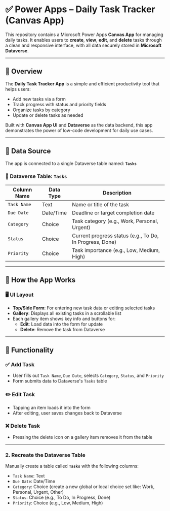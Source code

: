 # ✅ Power Apps – Daily Task Tracker (Canvas App)

This repository contains a Microsoft Power Apps **Canvas App** for managing daily tasks. It enables users to **create**, **view**, **edit**, and **delete** tasks through a clean and responsive interface, with all data securely stored in **Microsoft Dataverse**.

---

## 🚀 Overview

The **Daily Task Tracker App** is a simple and efficient productivity tool that helps users:

- Add new tasks via a form
- Track progress with status and priority fields
- Organize tasks by category
- Update or delete tasks as needed

Built with **Canvas App UI** and **Dataverse** as the data backend, this app demonstrates the power of low-code development for daily use cases.

---

## 🔗 Data Source

The app is connected to a single Dataverse table named: **`Tasks`**

### 📄 Dataverse Table: `Tasks`

| Column Name  | Data Type | Description |
|--------------|-----------|-------------|
| `Task Name`  | Text      | Name or title of the task |
| `Due Date`   | Date/Time | Deadline or target completion date |
| `Category`   | Choice    | Task category (e.g., Work, Personal, Urgent) |
| `Status`     | Choice    | Current progress status (e.g., To Do, In Progress, Done) |
| `Priority`   | Choice    | Task importance (e.g., Low, Medium, High) |

---

## 🧭 How the App Works

### 🖥️ UI Layout
- **Top/Side Form**: For entering new task data or editing selected tasks
- **Gallery**: Displays all existing tasks in a scrollable list
- Each gallery item shows key info and buttons for:
  - **Edit**: Load data into the form for update
  - **Delete**: Remove the task from Dataverse

---

## 🔧 Functionality

### ✅ Add Task
- User fills out `Task Name`, `Due Date`, selects `Category`, `Status`, and `Priority`
- Form submits data to Dataverse's `Tasks` table

### ✏️ Edit Task
- Tapping an item loads it into the form
- After editing, user saves changes back to Dataverse

### ❌ Delete Task
- Pressing the delete icon on a gallery item removes it from the table

---

### 2. Recreate the Dataverse Table
Manually create a table called **`Tasks`** with the following columns:

- `Task Name`: Text
- `Due Date`: Date/Time
- `Category`: Choice (create a new global or local choice set like: Work, Personal, Urgent, Other)
- `Status`: Choice (e.g., To Do, In Progress, Done)
- `Priority`: Choice (e.g., Low, Medium, High)



